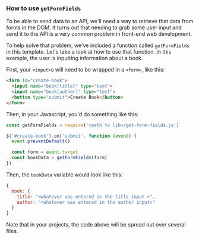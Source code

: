 ### How to use `getFormFields`

To be able to send data to an API, we'll need a way to retrieve that data from
forms in the DOM. It turns out that needing to grab some user
input and send it to the API is a very common problem in front-end web
development.

To help solve that problem, we've included a function called `getFormFields` in
this template. Let's take a look at how to use that function. In this example,
the user is inputting information about a book.

First, your `<input>`s will need to be wrapped in a `<form>`, like this:

```html
<form id="create-book">
  <input name="book[title]" type="text">
  <input name="book[author]" type="text">
  <button type="submit">Create Book</button>
</form>
```
Then, in your Javascript, you'd do something like this:

```js
const getFormFields = require('<path to lib>/get-form-fields.js')

$('#create-book').on('submit', function (event) {
  event.preventDefault()

  const form = event.target
  const bookData = getFormFields(form)
})
```


Then, the `bookData` variable would look like this:

```js
{
  book: {
    title: "<whatever was entered in the title input >",
    author: "<whatever was entered in the author input>"
  }
}
```

Note that in your projects, the code above will be spread out over several
files.
